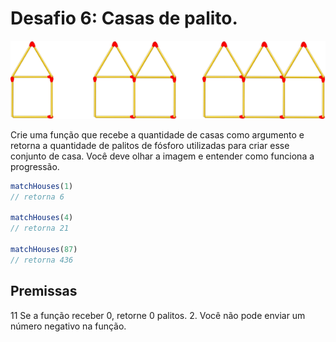 # Desafio 6: Casas de palito.

![Casa de palito](./image.png)

Crie uma função que recebe a quantidade de casas como argumento e retorna a quantidade de palitos de fósforo utilizadas para criar esse conjunto de casa. Você deve olhar a imagem e entender como funciona a progressão.

``` js
matchHouses(1)
// retorna 6

matchHouses(4)
// retorna 21

matchHouses(87)
// retorna 436
```

## Premissas

11 Se a função receber 0, retorne 0 palitos.
2. Você não pode enviar um número negativo na função.
